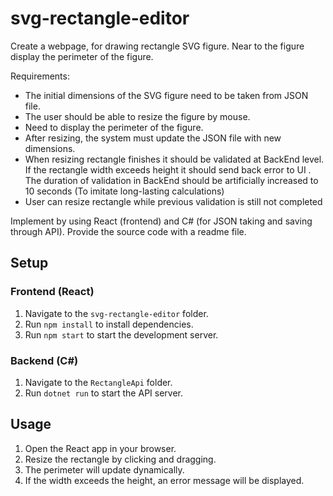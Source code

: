 # svg-rectangle-editor

Create a webpage, for drawing rectangle SVG figure.
Near to the figure display the perimeter of the figure.

Requirements:

- The initial dimensions of the SVG figure need to be taken from JSON file.
- The user should be able to resize the figure by mouse.
- Need to display the perimeter of the figure.
- After resizing, the system must update the JSON file with new dimensions.
- When resizing rectangle finishes it should be validated at BackEnd level. If the rectangle
width exceeds height it should send back error to UI . The duration of validation in
BackEnd should be artificially increased to 10 seconds (To imitate long-lasting
calculations)
- User can resize rectangle while previous validation is still not completed

Implement by using React (frontend) and C# (for JSON taking and saving through API).
Provide the source code with a readme file.


## Setup

### Frontend (React)
1. Navigate to the `svg-rectangle-editor` folder.
2. Run `npm install` to install dependencies.
3. Run `npm start` to start the development server.

### Backend (C#)
1. Navigate to the `RectangleApi` folder.
2. Run `dotnet run` to start the API server.

## Usage
1. Open the React app in your browser.
2. Resize the rectangle by clicking and dragging.
3. The perimeter will update dynamically.
4. If the width exceeds the height, an error message will be displayed.